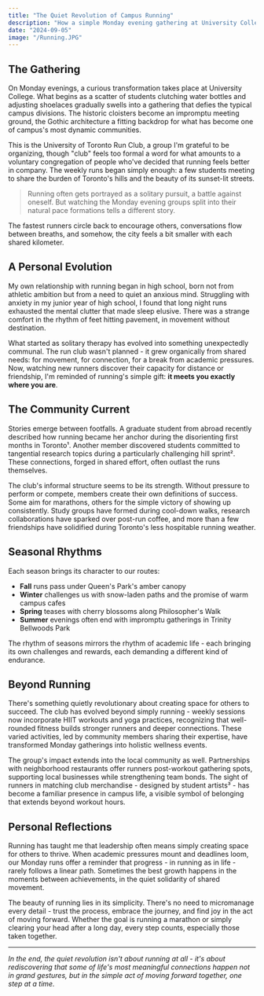```yaml
---
title: "The Quiet Revolution of Campus Running"
description: "How a simple Monday evening gathering at University College became one of campus's most dynamic communities, transforming solitary runs into shared journeys through Toronto's streets."
date: "2024-09-05"
image: "/Running.JPG"
---
```

## The Gathering

On Monday evenings, a curious transformation takes place at University College. What begins as a scatter of students clutching water bottles and adjusting shoelaces gradually swells into a gathering that defies the typical campus divisions. The historic cloisters become an impromptu meeting ground, the Gothic architecture a fitting backdrop for what has become one of campus's most dynamic communities.

This is the University of Toronto Run Club, a group I'm grateful to be organizing, though "club" feels too formal a word for what amounts to a voluntary congregation of people who've decided that running feels better in company. The weekly runs began simply enough: a few students meeting to share the burden of Toronto's hills and the beauty of its sunset-lit streets.

> Running often gets portrayed as a solitary pursuit, a battle against oneself. But watching the Monday evening groups split into their natural pace formations tells a different story.

The fastest runners circle back to encourage others, conversations flow between breaths, and somehow, the city feels a bit smaller with each shared kilometer.

## A Personal Evolution

My own relationship with running began in high school, born not from athletic ambition but from a need to quiet an anxious mind. Struggling with anxiety in my junior year of high school, I found that long night runs exhausted the mental clutter that made sleep elusive. There was a strange comfort in the rhythm of feet hitting pavement, in movement without destination.

What started as solitary therapy has evolved into something unexpectedly communal. The run club wasn't planned - it grew organically from shared needs: for movement, for connection, for a break from academic pressures. Now, watching new runners discover their capacity for distance or friendship, I'm reminded of running's simple gift: **it meets you exactly where you are**.

## The Community Current

Stories emerge between footfalls. A graduate student from abroad recently described how running became her anchor during the disorienting first months in Toronto¹. Another member discovered students committed to tangential research topics during a particularly challenging hill sprint². These connections, forged in shared effort, often outlast the runs themselves.

The club's informal structure seems to be its strength. Without pressure to perform or compete, members create their own definitions of success. Some aim for marathons, others for the simple victory of showing up consistently. Study groups have formed during cool-down walks, research collaborations have sparked over post-run coffee, and more than a few friendships have solidified during Toronto's less hospitable running weather.

## Seasonal Rhythms

Each season brings its character to our routes:

- **Fall** runs pass under Queen's Park's amber canopy
- **Winter** challenges us with snow-laden paths and the promise of warm campus cafes
- **Spring** teases with cherry blossoms along Philosopher's Walk
- **Summer** evenings often end with impromptu gatherings in Trinity Bellwoods Park

The rhythm of seasons mirrors the rhythm of academic life - each bringing its own challenges and rewards, each demanding a different kind of endurance.

## Beyond Running

There's something quietly revolutionary about creating space for others to succeed. The club has evolved beyond simply running - weekly sessions now incorporate HIIT workouts and yoga practices, recognizing that well-rounded fitness builds stronger runners and deeper connections. These varied activities, led by community members sharing their expertise, have transformed Monday gatherings into holistic wellness events.

The group's impact extends into the local community as well. Partnerships with neighborhood restaurants offer runners post-workout gathering spots, supporting local businesses while strengthening team bonds. The sight of runners in matching club merchandise - designed by student artists³ - has become a familiar presence in campus life, a visible symbol of belonging that extends beyond workout hours.

## Personal Reflections

Running has taught me that leadership often means simply creating space for others to thrive. When academic pressures mount and deadlines loom, our Monday runs offer a reminder that progress - in running as in life - rarely follows a linear path. Sometimes the best growth happens in the moments between achievements, in the quiet solidarity of shared movement.

The beauty of running lies in its simplicity. There's no need to micromanage every detail - trust the process, embrace the journey, and find joy in the act of moving forward. Whether the goal is running a marathon or simply clearing your head after a long day, every step counts, especially those taken together.

---

*In the end, the quiet revolution isn't about running at all - it's about rediscovering that some of life's most meaningful connections happen not in grand gestures, but in the simple act of moving forward together, one step at a time.*